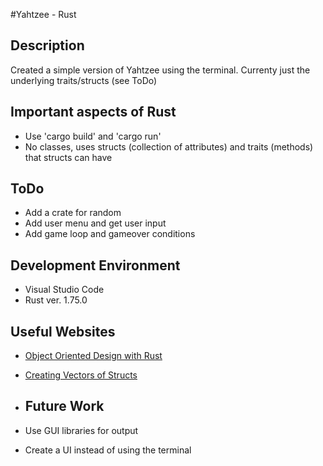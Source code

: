 #Yahtzee - Rust
## Description
Created a simple version of Yahtzee using the terminal. Currenty just the underlying traits/structs (see ToDo)

## Important aspects of Rust
- Use 'cargo build' and 'cargo run'
- No classes, uses structs (collection of attributes) and traits (methods) that structs can have

## ToDo
- Add a crate for random
- Add user menu and get user input
- Add game loop and gameover conditions

## Development Environment
- Visual Studio Code
- Rust ver. 1.75.0

## Useful Websites
- [Object Oriented Design with Rust]([http://url.link.goes.here](https://stevedonovan.github.io/rust-gentle-intro/object-orientation.html)https://stevedonovan.github.io/rust-gentle-intro/object-orientation.html)
- [Creating Vectors of Structs]([http://url.link.goes.here](https://users.rust-lang.org/t/can-we-make-vector-of-structs-if-yes-than-how-to-make-and-use-it/19476)https://users.rust-lang.org/t/can-we-make-vector-of-structs-if-yes-than-how-to-make-and-use-it/19476)

- ## Future Work
- Use GUI libraries for output
- Create a UI instead of using the terminal
